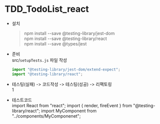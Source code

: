 
# TDD_TodoList_react

- 설치
    >npm install --save @testing-library/jest-dom  
    npm install --save @testing-library/react  
    npm install --save @types/jest


- 준비  
src/`setupTests.js` 파일 작성
    ```js
    import "@testing-library/jest-dom/extend-expect";  
    import "@testing-library/react";
    ```

- 테스팅(실패) -> 코드작성 -> 테스팅(성공) -> 리팩토링  
    1
    
- 테스트코드  
    import React from "react";
    import { render, fireEvent } from "@testing-library/react";
    import MyComponent from "../components/MyComponenet";

